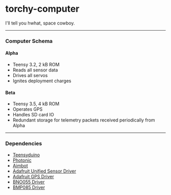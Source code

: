 # torchy-computer

I'll tell you hwhat, space cowboy.

---

### Computer Schema

#### Alpha

* Teensy 3.2, 2 kB ROM
* Reads all sensor data
* Drives all servos
* Ignites deployment charges

#### Beta

* Teensy 3.5, 4 kB ROM
* Operates GPS
* Handles SD card IO
* Redundant storage for telemetry packets received periodically from Alpha

---

### Dependencies

* [Teensyduino](https://www.pjrc.com/teensy/teensyduino.html)
* [Photonic](https://github.com/longhorn-rocketry/photonic)
* [Aimbot](https://github.com/longhorn-rocketry/aimbot)
* [Adafruit Unified Sensor Driver](https://github.com/adafruit/Adafruit_Sensor)
* [Adafruit GPS Driver](https://github.com/adafruit/Adafruit_GPS)
* [BNO055 Driver](https://github.com/adafruit/Adafruit_BNO055)
* [BMP085 Driver](https://github.com/adafruit/Adafruit-BMP085-Library)
